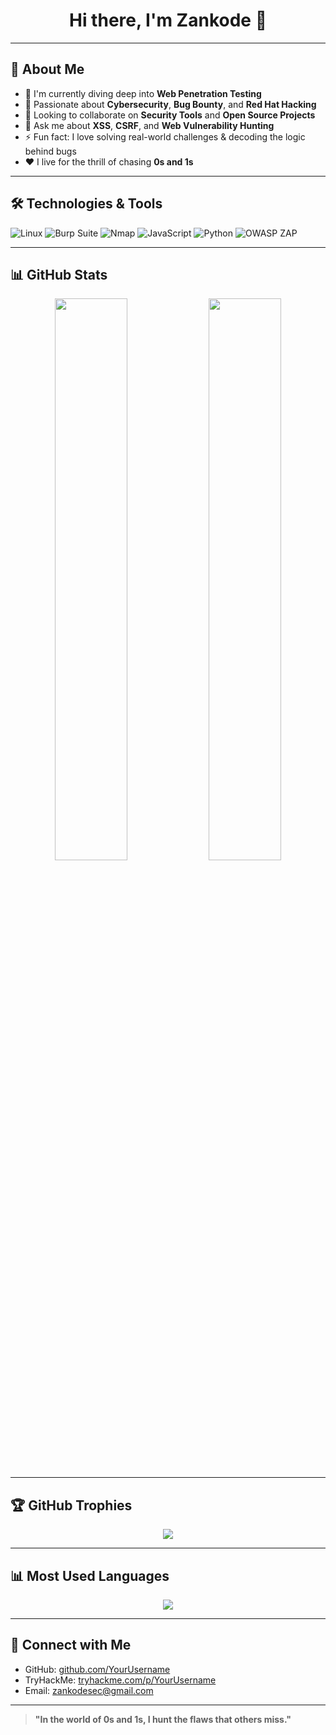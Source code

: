 <h1 align="center">Hi there, I'm Zankode 👋</h1>

---

## 🚀 About Me

- 🔭 I'm currently diving deep into **Web Penetration Testing**
- 🌱 Passionate about **Cybersecurity**, **Bug Bounty**, and **Red Hat Hacking**
- 👯 Looking to collaborate on **Security Tools** and **Open Source Projects**
- 💬 Ask me about **XSS**, **CSRF**, and **Web Vulnerability Hunting**
- ⚡ Fun fact: I love solving real-world challenges & decoding the logic behind bugs
- ❤️ I live for the thrill of chasing **0s and 1s**

---

## 🛠️ Technologies & Tools

![Linux](https://img.shields.io/badge/-Linux-FCC624?style=flat-square&logo=linux&logoColor=black)
![Burp Suite](https://img.shields.io/badge/-Burp%20Suite-orange?style=flat-square&logo=burp-suite&logoColor=white)
![Nmap](https://img.shields.io/badge/-Nmap-004372?style=flat-square&logo=nmap&logoColor=white)
![JavaScript](https://img.shields.io/badge/-JavaScript-F7DF1E?style=flat-square&logo=javascript&logoColor=black)
![Python](https://img.shields.io/badge/-Python-3776AB?style=flat-square&logo=python&logoColor=white)
![OWASP ZAP](https://img.shields.io/badge/-OWASP%20ZAP-009DC4?style=flat-square&logo=owasp&logoColor=white)

---

## 📊 GitHub Stats

<p align="center">
  <img src="https://github-readme-stats.vercel.app/api?username=YourUsername&show_icons=true&theme=tokyonight" width="48%" />
  <img src="https://github-readme-streak-stats.herokuapp.com?user=YourUsername&theme=tokyonight" width="48%" />
</p>

---

## 🏆 GitHub Trophies

<p align="center">
  <img src="https://github-profile-trophy.vercel.app/?username=YourUsername&theme=darkhub&row=1&column=6" />
</p>

---

## 📊 Most Used Languages

<p align="center">
  <img src="https://github-readme-stats.vercel.app/api/top-langs/?username=YourUsername&layout=compact&theme=tokyonight" />
</p>

---

## 🤝 Connect with Me

- GitHub: [github.com/YourUsername](https://github.com/zankode)
- TryHackMe: [tryhackme.com/p/YourUsername](https://tryhackme.com/p/zankode)
- Email: zankodesec@gmail.com

---

> **"In the world of 0s and 1s, I hunt the flaws that others miss."**
